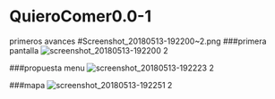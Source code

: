 # QuieroComer0.0-1
primeros avances
#Screenshot_20180513-192200~2.png
###primera pantalla
![screenshot_20180513-192200 2](https://user-images.githubusercontent.com/32046529/46311307-5315e200-c587-11e8-815e-688ca3d9de94.png)

###propuesta menu
![screenshot_20180513-192223 2](https://user-images.githubusercontent.com/32046529/46311345-7a6caf00-c587-11e8-9cb8-316f0c9678bc.png)

###mapa
![screenshot_20180513-192251 2](https://user-images.githubusercontent.com/32046529/46311603-5eb5d880-c588-11e8-8705-5f0c9e57dbd6.png)


